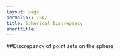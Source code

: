 ```yaml
---
layout: page
permalink: /SD/
title: Spherical Discrepancy
shorttitle:
---
```



##Discrepancy of point sets on the sphere

